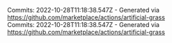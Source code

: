 Commits: 2022-10-28T11:18:38.547Z - Generated via https://github.com/marketplace/actions/artificial-grass
<br>
Commits: 2022-10-28T11:18:38.547Z - Generated via https://github.com/marketplace/actions/artificial-grass
<br>

